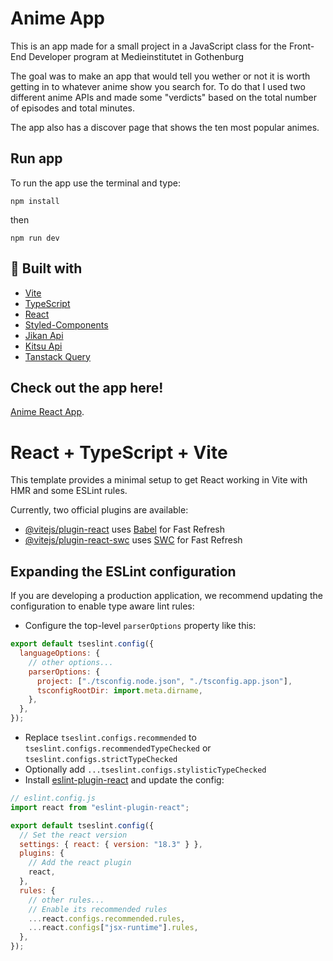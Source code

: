 # Anime App

This is an app made for a small project in a JavaScript class for the Front-End Developer program at Medieinstitutet in Gothenburg

The goal was to make an app that would tell you wether or not it is worth getting in to whatever anime show you search for.
To do that I used two different anime APIs and made some "verdicts" based on the total number of episodes and total minutes.

The app also has a discover page that shows the ten most popular animes.

## Run app

To run the app use the terminal and type:

```
npm install
```

then

```
npm run dev
```

## 🧰 Built with

- [Vite](https://vite.dev/)
- [TypeScript](https://www.typescriptlang.org/)
- [React](https://react.dev/)
- [Styled-Components](https://styled-components.com/)
- [Jikan Api](https://jikan.moe/)
- [Kitsu Api](https://kitsu.docs.apiary.io/)
- [Tanstack Query](https://tanstack.com/query/latest/)

## Check out the app here!

[Anime React App](https://anime-react-app-chi.vercel.app/).

# React + TypeScript + Vite

This template provides a minimal setup to get React working in Vite with HMR and some ESLint rules.

Currently, two official plugins are available:

- [@vitejs/plugin-react](https://github.com/vitejs/vite-plugin-react/blob/main/packages/plugin-react/README.md) uses [Babel](https://babeljs.io/) for Fast Refresh
- [@vitejs/plugin-react-swc](https://github.com/vitejs/vite-plugin-react-swc) uses [SWC](https://swc.rs/) for Fast Refresh

## Expanding the ESLint configuration

If you are developing a production application, we recommend updating the configuration to enable type aware lint rules:

- Configure the top-level `parserOptions` property like this:

```js
export default tseslint.config({
  languageOptions: {
    // other options...
    parserOptions: {
      project: ["./tsconfig.node.json", "./tsconfig.app.json"],
      tsconfigRootDir: import.meta.dirname,
    },
  },
});
```

- Replace `tseslint.configs.recommended` to `tseslint.configs.recommendedTypeChecked` or `tseslint.configs.strictTypeChecked`
- Optionally add `...tseslint.configs.stylisticTypeChecked`
- Install [eslint-plugin-react](https://github.com/jsx-eslint/eslint-plugin-react) and update the config:

```js
// eslint.config.js
import react from "eslint-plugin-react";

export default tseslint.config({
  // Set the react version
  settings: { react: { version: "18.3" } },
  plugins: {
    // Add the react plugin
    react,
  },
  rules: {
    // other rules...
    // Enable its recommended rules
    ...react.configs.recommended.rules,
    ...react.configs["jsx-runtime"].rules,
  },
});
```
